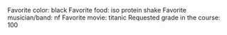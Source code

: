 Favorite color: black
Favorite food: iso protein shake
Favorite musician/band: nf
Favorite movie: titanic
Requested grade in the course: 100

